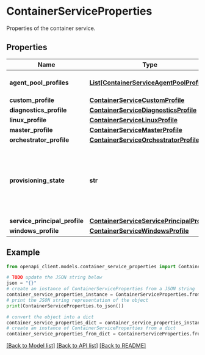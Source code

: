 # ContainerServiceProperties

Properties of the container service.

## Properties

Name | Type | Description | Notes
------------ | ------------- | ------------- | -------------
**agent_pool_profiles** | [**List[ContainerServiceAgentPoolProfile]**](ContainerServiceAgentPoolProfile.md) | Properties of the agent pool. | [optional] 
**custom_profile** | [**ContainerServiceCustomProfile**](ContainerServiceCustomProfile.md) |  | [optional] 
**diagnostics_profile** | [**ContainerServiceDiagnosticsProfile**](ContainerServiceDiagnosticsProfile.md) |  | [optional] 
**linux_profile** | [**ContainerServiceLinuxProfile**](ContainerServiceLinuxProfile.md) |  | 
**master_profile** | [**ContainerServiceMasterProfile**](ContainerServiceMasterProfile.md) |  | 
**orchestrator_profile** | [**ContainerServiceOrchestratorProfile**](ContainerServiceOrchestratorProfile.md) |  | 
**provisioning_state** | **str** | The current deployment or provisioning state, which only appears in the response. | [optional] [readonly] 
**service_principal_profile** | [**ContainerServiceServicePrincipalProfile**](ContainerServiceServicePrincipalProfile.md) |  | [optional] 
**windows_profile** | [**ContainerServiceWindowsProfile**](ContainerServiceWindowsProfile.md) |  | [optional] 

## Example

```python
from openapi_client.models.container_service_properties import ContainerServiceProperties

# TODO update the JSON string below
json = "{}"
# create an instance of ContainerServiceProperties from a JSON string
container_service_properties_instance = ContainerServiceProperties.from_json(json)
# print the JSON string representation of the object
print(ContainerServiceProperties.to_json())

# convert the object into a dict
container_service_properties_dict = container_service_properties_instance.to_dict()
# create an instance of ContainerServiceProperties from a dict
container_service_properties_from_dict = ContainerServiceProperties.from_dict(container_service_properties_dict)
```
[[Back to Model list]](../README.md#documentation-for-models) [[Back to API list]](../README.md#documentation-for-api-endpoints) [[Back to README]](../README.md)


